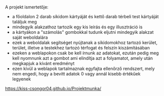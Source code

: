A projekt ismertetője:

- a főoldalon 2 darab síkidom kártyáját és kettő darab térbeli test kártyáját találjuk meg
- mindegyik alakzathoz tartozik egy kis leírás és egy illusztráció is
- a kártyákon a "számolás" gombokkal tudunk eljutni mindegyik alakzat saját weboldalára
- ezek a weboldalak segítséget nyújtanak a síkidomokhoz tartozó kerület, terület, illetve a testekhez tartozó térfogat és felszín kiszámításában
- ezeken a weblapokon csak be kell írnunk az adatokat, ezután pedig meg kell nyomnunk azt a gombot ami elindítja azt a folyamatot, amely után megkapjuk a kívánt eredményt
- ezen kívül a weblapok tartalmaznak egyfajta ellenőrző rendszert, mely nem engedi, hogy a bevitt adatok 0 vagy annál kisebb értékűek legyenek

https://kiss-csongor04.github.io/Projektmunka/
